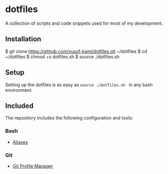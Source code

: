 # dotfiles
A collection of scripts and code snippets used for most of my development.

## Installation
$ git clone https://github.com/yusuf-kami/dotfiles.git ~/dotfiles
$ cd ~/dotfiles
$ chmod +x dotfiles.sh
$ source ./dotfiles.sh 

## Setup
Setting up the dotfiles is as easy as `source ./dotfiles.sh ` in any bash environment.

## Included
The repository includes the following configuration and tools:
### Bash
- [Aliases](https://github.com/yusuf-kami/dotfiles/blob/master/bash/aliases.sh)

### Git
- [Git Profile Manager](https://github.com/yusuf-kami/dotfiles/blob/master/git/profile.sh)

